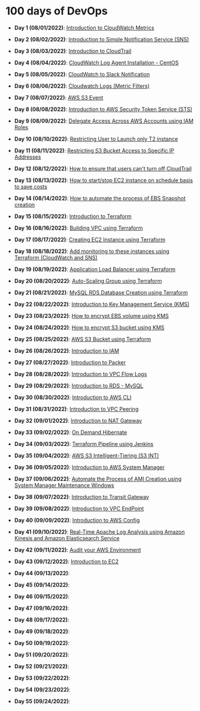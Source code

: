 # 100 days of DevOps

* **Day 1 (08/01/2022)**: [Introduction to CloudWatch Metrics](https://github.com/AnshMittal1811/100daysofdevops/tree/main/001_Intro_to_CloudWatch_Metrics)

* **Day 2 (08/02/2022)**: [Introduction to Simple Notification Service (SNS)](https://github.com/AnshMittal1811/100daysofdevops/tree/main/002_Intro_to_SNS)

* **Day 3 (08/03/2022)**: [Introduction to CloudTrail](https://github.com/AnshMittal1811/100daysofdevops/tree/main/003_Intro_to_CloudTrail)

* **Day 4 (08/04/2022)**: [CloudWatch Log Agent Installation - CentOS](https://github.com/AnshMittal1811/100daysofdevops/tree/main/004_CloudWatch_Log_Agent_Installation)

* **Day 5 (08/05/2022)**: [CloudWatch to Slack Notification](https://github.com/AnshMittal1811/100daysofdevops/tree/main/005_CloudWatch2Slack_Notification)

* **Day 6 (08/06/2022)**: [Cloudwatch Logs (Metric Filters)](https://github.com/AnshMittal1811/100daysofdevops/tree/main/006_CloudWatch_Logs_Metric_Filters)

* **Day 7 (08/07/2022)**: [AWS S3 Event](https://github.com/AnshMittal1811/100daysofdevops/tree/main/007_AWS_S3_Event)

* **Day 8 (08/08/2022)**: [Introduction to AWS Security Token Service (STS)](https://github.com/AnshMittal1811/100daysofdevops/tree/main/008_Intro_to_AWS_STS)

* **Day 9 (08/09/2022)**: [Delegate Access Across AWS Accounts using IAM Roles](https://github.com/AnshMittal1811/100daysofdevops/tree/main/009_Delegate_Access_across_AWS_Acc_using_IAM_roles)

* **Day 10 (08/10/2022)**: [Restricting User to Launch only T2 instance](https://github.com/AnshMittal1811/100daysofdevops/tree/main/010_Restricting_user_launch_only_t2_instance)

* **Day 11 (08/11/2022)**: [Restricting S3 Bucket Access to Specific IP Addresses](https://github.com/AnshMittal1811/100daysofdevops/tree/main/011_Restricting_S3_bucket_Access_to_Specific_IP_address)

* **Day 12 (08/12/2022)**: [How to ensure that users can't turn off CloudTrail](https://github.com/AnshMittal1811/100daysofdevops/tree/main/012_Ensuring_Users_Cant_Turn_Off_CloudTrail)

* **Day 13 (08/13/2022)**: [How to start/stop EC2 instance on schedule basis to save costs](https://github.com/AnshMittal1811/100daysofdevops/tree/main/013_Starting_Stopping_EC2_instance_scheduled)

* **Day 14 (08/14/2022)**: [How to automate the process of EBS Snapshot creation](https://github.com/AnshMittal1811/100daysofdevops/tree/main/014_Automating_EBS_Snapshot_Creation)

* **Day 15 (08/15/2022)**: [Introduction to Terraform](https://github.com/AnshMittal1811/100daysofdevops/tree/main/015_Intro_to_Terraform)

* **Day 16 (08/16/2022)**: [Building VPC using Terraform](https://github.com/AnshMittal1811/100daysofdevops/tree/main/016_Building_VPC_using_Terraform)

* **Day 17 (08/17/2022)**: [Creating EC2 Instance using Terraform](https://github.com/AnshMittal1811/100daysofdevops/tree/main/017_Creating_EC2_Instance_using_Terraform)

* **Day 18 (08/18/2022)**: [Add monitoring to these instances using Terraform (CloudWatch and SNS)](https://github.com/AnshMittal1811/100daysofdevops/tree/main/018_Monitoring_Instances_using_Terraform_CloudWatch_and_SNS)

* **Day 19 (08/19/2022)**: [Application Load Balancer using Terraform](https://github.com/AnshMittal1811/100daysofdevops/tree/main/019_Application_Load_Balancer_using_Terraform)

* **Day 20 (08/20/2022)**: [Auto-Scaling Group using Terraform](https://github.com/AnshMittal1811/100daysofdevops/tree/main/020_Autoscaling_Group_using_Terraform)

* **Day 21 (08/21/2022)**: [MySQL RDS Database Creation using Terraform](https://github.com/AnshMittal1811/100daysofdevops/tree/main/021_MySQL_RDS_Database_Creation_using_Terraform)

* **Day 22 (08/22/2022)**: [Introduction to Key Management Service (KMS)](https://github.com/AnshMittal1811/100daysofdevops/tree/main/022_Intro_to_KMS)

* **Day 23 (08/23/2022)**: [How to encrypt EBS volume using KMS](https://github.com/AnshMittal1811/100daysofdevops/tree/main/023_Encrypting_EBS_Volume_using_KMS)

* **Day 24 (08/24/2022)**: [How to encrypt S3 bucket using KMS](https://github.com/AnshMittal1811/100daysofdevops/tree/main/024_Encrypting_S3_Bucket_using_KMS)

* **Day 25 (08/25/2022)**: [AWS S3 Bucket using Terraform](https://github.com/AnshMittal1811/100daysofdevops/tree/main/025_AWS_S3_Bucket_using_Terraform)

* **Day 26 (08/26/2022)**: [Introduction to IAM](https://github.com/AnshMittal1811/100daysofdevops/tree/main/026_Intro_to_IAM)

* **Day 27 (08/27/2022)**: [Introduction to Packer](https://github.com/AnshMittal1811/100daysofdevops/tree/main/027_Intro_to_Packer)

* **Day 28 (08/28/2022)**: [Introduction to VPC Flow Logs](https://github.com/AnshMittal1811/100daysofdevops/tree/main/028_Intro_to_VPC_Flow_Logs)

* **Day 29 (08/29/2022)**: [Introduction to RDS - MySQL](https://github.com/AnshMittal1811/100daysofdevops/tree/main/029_Intro_to_RDS_MySQL)

* **Day 30 (08/30/2022)**: [Introduction to AWS CLI](https://github.com/AnshMittal1811/100daysofdevops/tree/main/030_Intro_to_AWS_CLI)

* **Day 31 (08/31/2022)**: [Introduction to VPC Peering](https://github.com/AnshMittal1811/100daysofdevops/tree/main/031_Intro_to_VPC_Peering)

* **Day 32 (09/01/2022)**: [Introduction to NAT Gateway](https://github.com/AnshMittal1811/100daysofdevops/tree/main/032_Intro_to_NAT_Gateway)

* **Day 33 (09/02/2022)**: [On Demand Hibernate](https://github.com/AnshMittal1811/100daysofdevops/tree/main/033_On_Demand_Hibernate)

* **Day 34 (09/03/2022)**: [Terraform Pipeline using Jenkins](https://github.com/AnshMittal1811/100daysofdevops/tree/main/034_Terraform_Pipeline_using_Jenkins)

* **Day 35 (09/04/2022)**: [AWS S3 Intelligent-Tiering (S3 INT)](https://github.com/AnshMittal1811/100daysofdevops/tree/main/035_AWS_S3_Intelligent_Tiering_S3_INT)

* **Day 36 (09/05/2022)**: [Introduction to AWS System Manager](https://github.com/AnshMittal1811/100daysofdevops/tree/main/036_Intro_to_AWS_System_Manager)

* **Day 37 (09/06/2022)**: [Automate the Process of AMI Creation using System Manager Maintenance Windows](https://github.com/AnshMittal1811/100daysofdevops/tree/main/037_Automating_AMI_Creation_using_System_Manager)

* **Day 38 (09/07/2022)**: [Introduction to Transit Gateway](https://github.com/AnshMittal1811/100daysofdevops/tree/main/038_Intro_to_Transit_Gateway)

* **Day 39 (09/08/2022)**: [Introduction to VPC EndPoint](https://github.com/AnshMittal1811/100daysofdevops/tree/main/039_Intro_to_VPC_Endpoint)

* **Day 40 (09/09/2022)**: [Introduction to AWS Config](https://github.com/AnshMittal1811/100daysofdevops/tree/main/040_Intro_to_AWSConfig)

* **Day 41 (09/10/2022)**: [Real-Time Apache Log Analysis using Amazon Kinesis and Amazon Elasticsearch Service](https://github.com/AnshMittal1811/100daysofdevops/tree/main/041_Realtime_Apache_Log_Analysis_using_Amazon_Kinesis_n_Elasticsearch_Service)

* **Day 42 (09/11/2022)**: [Audit your AWS Environment](https://github.com/AnshMittal1811/100daysofdevops/tree/main/042_Auditing_AWS_Environment)

* **Day 43 (09/12/2022)**: [Introduction to EC2](https://github.com/AnshMittal1811/100daysofdevops/tree/main/043_Intro_to_AWS_EC2)

* **Day 44 (09/13/2022)**:

* **Day 45 (09/14/2022)**:

* **Day 46 (09/15/2022)**: 

* **Day 47 (09/16/2022)**: 

* **Day 48 (09/17/2022)**:

* **Day 49 (09/18/2022)**:

* **Day 50 (09/19/2022)**:

* **Day 51 (09/20/2022)**:

* **Day 52 (09/21/2022)**:

* **Day 53 (09/22/2022)**:

* **Day 54 (09/23/2022)**:

* **Day 55 (09/24/2022)**:








